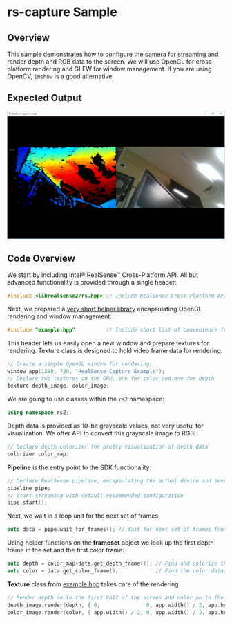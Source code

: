 # rs-capture Sample

## Overview

This sample demonstrates how to configure the camera for streaming and render depth and RGB data to the screen. 
We will use OpenGL for cross-platform rendering and GLFW for window management. If you are using OpenCV, `imshow` is a good alternative. 

## Expected Output
![expected output](expected_output.png)

## Code Overview 

We start by including Intel® RealSense™ Cross-Platform API. All but advanced functionality is provided through a single header:
```cpp
#include <librealsense2/rs.hpp> // Include RealSense Cross Platform API
```

Next, we prepared a [very short helper library](../example.hpp) encapsulating OpenGL rendering and window management:
```cpp
#include "example.hpp"          // Include short list of convenience functions for rendering
```

This header lets us easily open a new window and prepare textures for rendering. Texture class is designed to hold video frame data for rendering. 
```cpp
// Create a simple OpenGL window for rendering:
window app(1280, 720, "RealSense Capture Example");
// Declare two textures on the GPU, one for color and one for depth
texture depth_image, color_image;
```

We are going to use classes within the `rs2` namespace:
```cpp
using namespace rs2;
```

Depth data is provided as 10-bit grayscale values, not very useful for visualization. We offer API to convert this grayscale image to RGB:
```cpp
// Declare depth colorizer for pretty visualization of depth data
colorizer color_map; 
```

**Pipeline** is the entry point to the SDK functionality:
```cpp
// Declare RealSense pipeline, encapsulating the actual device and sensors
pipeline pipe;
// Start streaming with default recommended configuration
pipe.start(); 
```

Next, we wait in a loop unit for the next set of frames:
```cpp
auto data = pipe.wait_for_frames(); // Wait for next set of frames from the camera
```

Using helper functions on the **frameset** object we look up the first depth frame in the set and the first color frame:
```cpp
auto depth = color_map(data.get_depth_frame()); // Find and colorize the depth data
auto color = data.get_color_frame();            // Find the color data
```

**Texture** class from [example.hpp](../example.hpp) takes care of the rendering
```cpp
// Render depth on to the first half of the screen and color on to the second
depth_image.render(depth, { 0,               0, app.width() / 2, app.height() });
color_image.render(color, { app.width() / 2, 0, app.width() / 2, app.height() });
```
